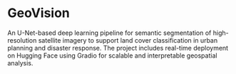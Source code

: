 # GeoVision
An U-Net-based deep learning pipeline for semantic segmentation of high-resolution satellite imagery to support land cover classification in urban planning and disaster response. The project includes real-time deployment on Hugging Face using Gradio for scalable and interpretable geospatial analysis.
